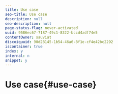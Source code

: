 ```yaml
---
title: Use case
seo-title: Use case
description: null
seo-description: null
page-status-flag: never-activated
uuid: 9586ec67-7187-49c1-8322-bccd4adf74e5
contentOwner: sauviat
discoiquuid: 90d28145-1b54-46a6-8f1e-cf4e42bc2292
iscontainer: true
index: y
internal: n
snippet: y
---
```


# Use case{#use-case}

